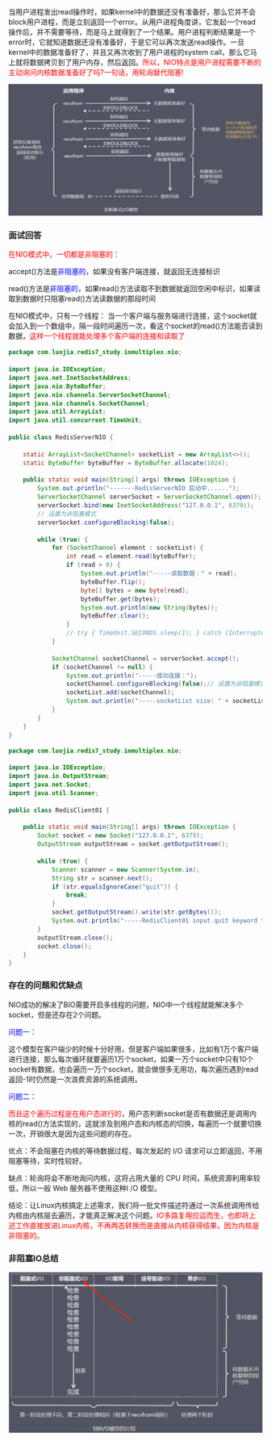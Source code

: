 当用户进程发出read操作时，如果kernel中的数据还没有准备好，那么它并不会block用户进程，而是立刻返回一个error。从用户进程角度讲，它发起一个read操作后，并不需要等待，而是马上就得到了一个结果。用户进程判断结果是一个error时，它就知道数据还没有准备好，于是它可以再次发送read操作。一旦kernel中的数据准备好了，并且又再次收到了用户进程的system call，那么它马上就将数据拷贝到了用户内存，然后返回。<font color = 'red'>所以，NIO特点是用户进程需要不断的主动询问内核数据准备好了吗?一句话，用轮询替代阻塞!</font>

![](images/5.NIO.jpg)

### 面试回答

<font color = 'red'>在NIO模式中，一切都是非阻塞的：</font>

accept()方法是<font color = 'blue'>非阻塞的</font>，如果没有客户端连接，就返回无连接标识

read()方法是<font color = 'blue'>非阻塞的</font>，如果read()方法读取不到数据就返回空闲中标识，如果读取到数据时只阻塞read()方法读数据的那段时间

在NIO模式中，只有一个线程：
当一个客户端与服务端进行连接，这个socket就会加入到一个数组中，隔一段时间遍历一次，看这个socket的read()方法能否读到数据，<font color = 'red'>这样一个线程就能处理多个客户端的连接和读取了</font>

```Java
package com.luojia.redis7_study.iomultiplex.nio;

import java.io.IOException;
import java.net.InetSocketAddress;
import java.nio.ByteBuffer;
import java.nio.channels.ServerSocketChannel;
import java.nio.channels.SocketChannel;
import java.util.ArrayList;
import java.util.concurrent.TimeUnit;

public class RedisServerNIO {

    static ArrayList<SocketChannel> socketList = new ArrayList<>();
    static ByteBuffer byteBuffer = ByteBuffer.allocate(1024);

    public static void main(String[] args) throws IOException {
        System.out.println("-------RedisServerNIO 启动中......");
        ServerSocketChannel serverSocket = ServerSocketChannel.open();
        serverSocket.bind(new InetSocketAddress("127.0.0.1", 6379));
        // 设置为非阻塞模式
        serverSocket.configureBlocking(false);

        while (true) {
            for (SocketChannel element : socketList) {
                int read = element.read(byteBuffer);
                if (read > 0) {
                    System.out.println("-----读取数据：" + read);
                    byteBuffer.flip();
                    byte[] bytes = new byte[read];
                    byteBuffer.get(bytes);
                    System.out.println(new String(bytes));
                    byteBuffer.clear();
                }
                // try { TimeUnit.SECONDS.sleep(1); } catch (InterruptedException e) { e.printStackTrace(); }
            }

            SocketChannel socketChannel = serverSocket.accept();
            if (socketChannel != null) {
                System.out.println("-----成功连接：");
                socketChannel.configureBlocking(false);// 设置为非阻塞模式
                socketList.add(socketChannel);
                System.out.println("-----socketList size: " + socketList.size());
            }
        }
    }
}
```

```Java
package com.luojia.redis7_study.iomultiplex.nio;

import java.io.IOException;
import java.io.OutputStream;
import java.net.Socket;
import java.util.Scanner;

public class RedisClient01 {

    public static void main(String[] args) throws IOException {
        Socket socket = new Socket("127.0.0.1", 6379);
        OutputStream outputStream = socket.getOutputStream();

        while (true) {
            Scanner scanner = new Scanner(System.in);
            String str = scanner.next();
            if (str.equalsIgnoreCase("quit")) {
                break;
            }
            socket.getOutputStream().write(str.getBytes());
            System.out.println("-----RedisClient01 input quit keyword to finish-----");
        }
        outputStream.close();
        socket.close();
    }
}
```

### 存在的问题和优缺点

NIO成功的解决了BIO需要开启多线程的问题，NIO中一个线程就能解决多个socket，但是还存在2个问题。

<font color = 'blue'>问题一：</font>

这个模型在客户端少的时候十分好用，但是客户端如果很多，比如有1万个客户端进行连接，那么每次循环就要遍历1万个socket，如果一万个socket中只有10个socket有数据，也会遍历一万个socket，就会做很多无用功，每次遍历遇到read返回-1时仍然是一次浪费资源的系统调用。

<font color = 'blue'>问题二：</font>

<font color = 'red'>而且这个遍历过程是在用户态进行的</font>，用户态判断socket是否有数据还是调用内核的read()方法实现的，这就涉及到用户态和内核态的切换，每遍历一个就要切换一次，开销很大是因为这些问题的存在。

优点：不会阻塞在内核的等待数据过程，每次发起的 I/O 请求可以立即返回，不用阻塞等待，实时性较好。

缺点：轮询将会不断地询问内核，这将占用大量的 CPU 时间，系统资源利用率较低，所以一般 Web 服务器不使用这种I /O 模型。

结论：让Linux内核搞定上述需求，我们将一批文件描述符通过一次系统调用传给内核由内核层去遍历，才能真正解决这个问题。<font color = 'red'>IO多路复用应运而生，也即将上述工作直接放进Linux内核，不再两态转换而是直接从内核获得结果，因为内核是非阻塞的。</font>

### 非阻塞IO总结

![](images/6.非阻塞IO总结.png)




